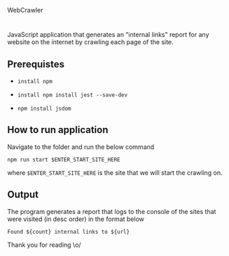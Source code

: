 WebCrawler
#

JavaScript application that generates an "internal links" report for any website on the internet by crawling each page of the site.

Prerequistes
-

- `install npm`

- `install npm install jest --save-dev`

- `npm install jsdom`

How to run application
-

Navigate to the folder and run the below command
```
npm run start $ENTER_START_SITE_HERE
```

where `$ENTER_START_SITE_HERE` is the site that we will start the crawling on.

Output
-
The program generates a report that logs to the console of the sites that were visited (in desc order) in the format below

`Found ${count} internal links to ${url}`

Thank you for reading \o/
